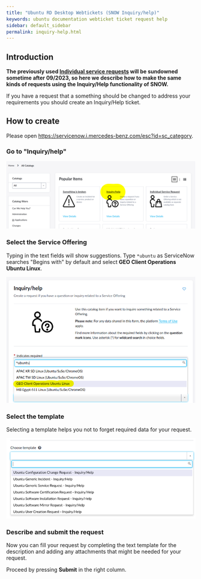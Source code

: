 ```yaml
---
title: "Ubuntu RD Desktop Webtickets (SNOW Inquiry/help)"
keywords: ubuntu documentation webticket ticket request help
sidebar: default_sidebar
permalink: inquiry-help.html
---
```


## Introduction
__The previously used [Individual service requests](requests.html) will be
sundowned sometime after 09/2023, so here we describe how to make the same kinds
of requests using the Inquiry/Help functionality of SNOW.__

If you have a request that a something should be changed to address your
requirements you should create an Inquiry/Help ticket.

## How to create

Please open <https://servicenow.i.mercedes-benz.com/esc?id=sc_category>.

### Go to **"Inquiry/help"**

![Service Portal](images/servicenow/snow_inquiry_01.png)

### Select the Service Offering

Typing in the text fields will show suggestions. Type `*ubuntu` as
ServiceNow searches "Begins with" by default and select **GEO Client
Operations Ubuntu Linux**.

![Service Portal](images/servicenow/snow_inquiry_02.png)

### Select the template

Selecting a template helps you not to forget required data for your request.

![Service Portal](images/servicenow/snow_inquiry_03.png)

### Describe and submit the request

Now you can fill your request by completing the text template for the
description and adding any attachments that might be needed for your request.

Proceed by pressing **Submit** in the right column.

